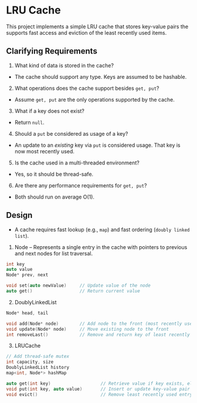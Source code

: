 # LRU Cache
This project implements a simple LRU cache that stores key-value pairs the supports fast access and eviction of the least recently used items.

## Clarifying Requirements
1. What kind of data is stored in the cache?
- The cache should support any type. Keys are assumed to be hashable.
2. What operations does the cache support besides ```get, put```?
- Assume ```get, put``` are the only operations supported by the cache.
3. What if a key does not exist? 
- Return ```null```.
4. Should a ```put``` be considered as usage of a key?
- An update to an *existing* key via ```put``` is considered usage. That key is now most recently used.
5. Is the cache used in a multi-threaded environment?
- Yes, so it should be thread-safe.
6. Are there any performance requirements for ```get, put```?
- Both should run on average O(1).


## Design
- A cache requires fast lookup (e.g., ```map```) and fast ordering (```doubly linked list```). 

1. Node
– Represents a single entry in the cache with pointers to previous and next nodes for list traversal.
```cpp
int key
auto value
Node* prev, next

void set(auto newValue)     // Update value of the node
auto get()                  // Return current value
```

2. DoublyLinkedList
```cpp
Node* head, tail

void add(Node* node)        // Add node to the front (most recently used)
void update(Node* node)     // Move existing node to the front
int removeLast()            // Remove and return key of least recently used node (tail)
```

3. LRUCache
```cpp
// Add thread-safe mutex
int capacity, size
DoublyLinkedList history
map<int, Node*> hashMap

auto get(int key)                   // Retrieve value if key exists, else null
void put(int key, auto value)       // Insert or update key-value pair
void evict()                        // Remove least recently used entry if over capacity
```